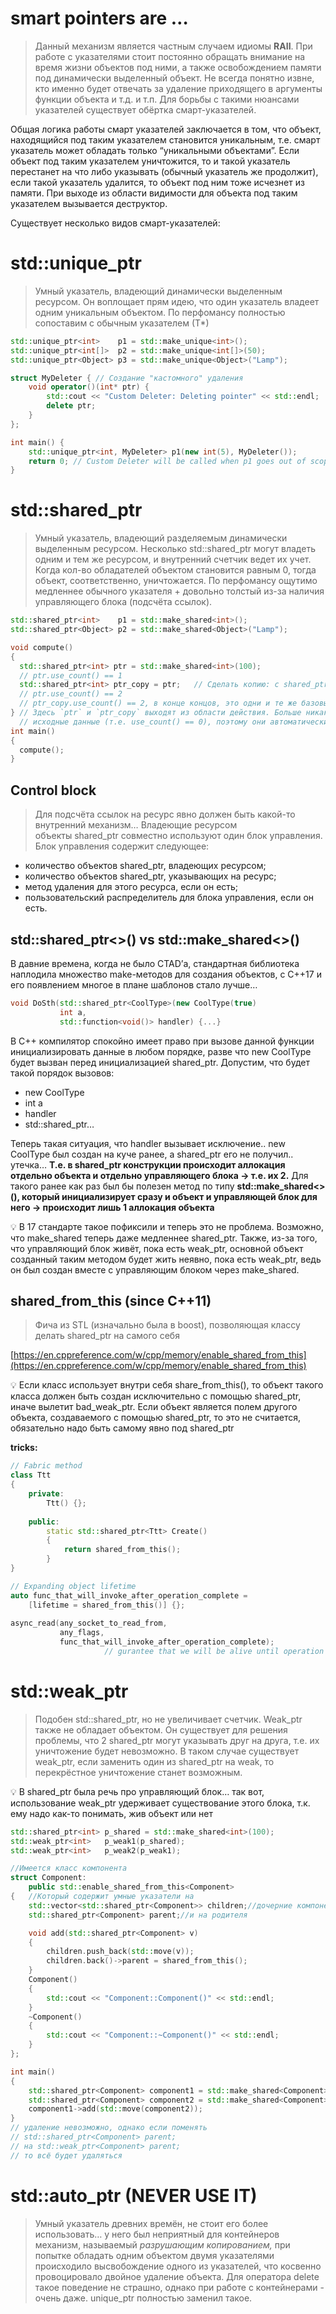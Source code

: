 # smart pointers are …

> Данный механизм является частным случаем идиомы **RAII**. При работе с указателями стоит постоянно обращать внимание на время жизни объектов под ними, а также освобождением памяти под динамически выделенный объект. Не всегда понятно извне, кто именно будет отвечать за удаление приходящего в аргументы функции объекта и т.д. и т.п. Для борьбы с такими нюансами указателей существует обёртка смарт-указателей.
> 

Общая логика работы смарт указателей заключается в том, что объект, находящийся под таким указателем становится уникальным, т.е. смарт указатель может обладать только “уникальными объектами”. Если объект под таким указателем уничтожится, то и такой указатель перестанет на что либо указывать (обычный указатель же продолжит), если такой указатель удалится, то объект под ним тоже исчезнет из памяти. При выходе из области видимости для объекта под таким указателем вызывается деструктор.

Существует несколько видов смарт-указателей:

# std::unique_ptr

> Умный указатель, владеющий динамически выделенным ресурсом. Он воплощает прям идею, что один указатель владеет одним уникальным объектом. По перфомансу полностью сопоставим с обычным указателем (Т*)
> 

```cpp
std::unique_ptr<int>    p1 = std::make_unique<int>();
std::unique_ptr<int[]>  p2 = std::make_unique<int[]>(50);
std::unique_ptr<Object> p3 = std::make_unique<Object>("Lamp");
```

```cpp
struct MyDeleter { // Создание "кастомного" удаления
    void operator()(int* ptr) {
        std::cout << "Custom Deleter: Deleting pointer" << std::endl;
        delete ptr;
    }
};

int main() {
    std::unique_ptr<int, MyDeleter> p1(new int(5), MyDeleter());
    return 0; // Custom Deleter will be called when p1 goes out of scope
}
```

# std::shared_ptr

> Умный указатель, владеющий разделяемым динамически выделенным ресурсом. Несколько std::shared_ptr могут владеть одним и тем же ресурсом, и внутренний счетчик ведет их учет. Когда кол-во обладателей объектом становится равным 0, тогда объект, соответственно, уничтожается. По перфомансу ощутимо медленнее обычного указателя + довольно толстый из-за наличия управляющего блока (подсчёта ссылок).
> 

```cpp
std::shared_ptr<int>    p1 = std::make_shared<int>();
std::shared_ptr<Object> p2 = std::make_shared<Object>("Lamp");
```

```cpp
void compute()
{
  std::shared_ptr<int> ptr = std::make_shared<int>(100);
  // ptr.use_count() == 1
  std::shared_ptr<int> ptr_copy = ptr;   // Сделать копию: с shared_ptr возможно!
  // ptr.use_count() == 2
  // ptr_copy.use_count() == 2, в конце концов, это одни и те же базовые данные.
} // Здесь `ptr` и `ptr_copy` выходят из области действия. Больше никаких ссылок  
  // исходные данные (т.е. use_count() == 0), поэтому они автоматически убираются.
int main()
{
  compute();
}
```

## Control block

> Для подсчёта ссылок на ресурс явно должен быть какой-то внутренний механизм… Владеющие ресурсом объекты shared_ptr совместно используют один блок управления. Блок управления содержит следующее:
> 
- количество объектов shared_ptr, владеющих ресурсом;
- количество объектов shared_ptr, указывающих на ресурс;
- метод удаления для этого ресурса, если он есть;
- пользовательский распределитель для блока управления, если он есть.

## std::shared_ptr<>() vs std::make_shared<>()

В давние времена, когда не было CTAD’а, стандартная библиотека наплодила множество make-методов для создания объектов, с С++17 и его появлением многое в плане шаблонов стало лучше… 

```cpp
void DoSth(std::shared_ptr<CoolType>(new CoolType(true)
           int a,
           std::function<void()> handler) {...}
```

В С++ компилятор спокойно имеет право при вызове данной функции инициализировать данные в любом порядке, разве что new CoolType будет вызван перед инициализацией shared_ptr.
Допустим, что будет такой порядок вызовов:

- new CoolType
- int a
- handler
- std::shared_ptr…

Теперь такая ситуация, что handler вызывает исключение.. new CoolType был создан на куче ранее, а shared_ptr его не получил.. утечка… **Т.е. в shared_ptr конструкции происходит аллокация отдельно объекта и отдельно управляющего блока → т.е. их 2.**
Для такого ранее как раз был бы полезен метод по типу **std::make_shared<>(), который инициализирует сразу и объект и управляющей блок для него → происходит лишь 1 аллокация объекта** 

<aside>
💡 В 17 стандарте такое пофиксили и теперь это не проблема. Возможно, что make_shared теперь даже медленнее shared_ptr. Также, из-за того, что управляющий блок живёт, пока есть weak_ptr, основной объект созданный таким методом будет жить неявно, пока есть weak_ptr, ведь он был создан вместе с управляющим блоком через make_shared.

</aside>

## shared_from_this (since C++11)

> Фича из STL (изначально была в boost), позволяющая классу делать shared_ptr на самого себя
> 

[https://en.cppreference.com/w/cpp/memory/enable_shared_from_this](https://en.cppreference.com/w/cpp/memory/enable_shared_from_this)

<aside>
💡 Если класс использует внутри себя share_from_this(), то объект такого класса должен быть создан исключительно с помощью shared_ptr, иначе вылетит bad_weak_ptr. Если объект является полем другого объекта, создаваемого с помощью shared_ptr, то это не считается, обязательно надо быть самому явно под shared_ptr

</aside>

**tricks:**

```cpp
// Fabric method
class Ttt 
{
	private: 
		Ttt() {};
		
	public:
		static std::shared_ptr<Ttt> Create()
		{
			return shared_from_this();
		}
}

// Expanding object lifetime
auto func_that_will_invoke_after_operation_complete =
	[lifetime = shared_from_this()] {};
	
async_read(any_socket_to_read_from, 
           any_flags, 
           func_that_will_invoke_after_operation_complete);
					 // gurantee that we will be alive until operation is done
```

# std::weak_ptr

> Подобен std::shared_ptr, но не увеличивает счетчик. Weak_ptr также не обладает объектом. Он существует для решения проблемы, что 2 shared_ptr могут указывать друг на друга, т.е. их уничтожение будет невозможно. В таком случае существует weak_ptr, если заменить один из shared_ptr на weak, то перекрёстное уничтожение станет возможным.
> 

<aside>
💡 В shared_ptr была речь про управляющий блок… так вот, использование weak_ptr удерживает существование этого блока, т.к. ему надо как-то понимать, жив объект или нет

</aside>

```cpp
std::shared_ptr<int> p_shared = std::make_shared<int>(100);
std::weak_ptr<int>   p_weak1(p_shared);
std::weak_ptr<int>   p_weak2(p_weak1);
```

```cpp
//Имеется класс компонента
struct Component: 
    public std::enable_shared_from_this<Component>
{   //Который содержит умные указатели на
    std::vector<std::shared_ptr<Component>> children;//дочерние компоненты
    std::shared_ptr<Component> parent;//и на родителя

    void add(std::shared_ptr<Component> v) 
    {
        children.push_back(std::move(v));
        children.back()->parent = shared_from_this();
    }
    Component()
    { 
        std::cout << "Component::Component()" << std::endl; 
    }
    ~Component() 
    { 
        std::cout << "Component::~Component()" << std::endl; 
    }
};

int main()
{
    std::shared_ptr<Component> component1 = std::make_shared<Component>();
    std::shared_ptr<Component> component2 = std::make_shared<Component>();
    component1->add(std::move(component2));
}
// удаление невозможно, однако если поменять
// std::shared_ptr<Component> parent; 
// на std::weak_ptr<Component> parent; 
// то всё будет удаляться
```

# std::auto_ptr (NEVER USE IT)

> Умный указатель древних времён, не стоит его более использовать… у него был неприятный для контейнеров механизм, называемый *разрушающим копированием,* при попытке обладать одним объектом двумя указателями происходило высвобождение одного из указателей, что косвенно провоцировало двойное удаление объекта. Для оператора delete такое поведение не страшно, однако при работе с контейнерами - очень даже. unique_ptr полностью заменил такое.
>